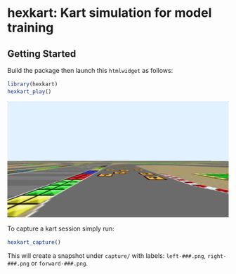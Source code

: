 hexkart: Kart simulation for model training
================

Getting Started
---------------

Build the package then launch this `htmlwidget` as follows:

``` r
library(hexkart)
hexkart_play()
```

![](tools/README/kart-demo.gif)

To capture a kart session simply run:

``` r
hexkart_capture()
```

This will create a snapshot under `capture/` with labels: `left-###.png`, `right-###.png` or `forward-###.png`.

